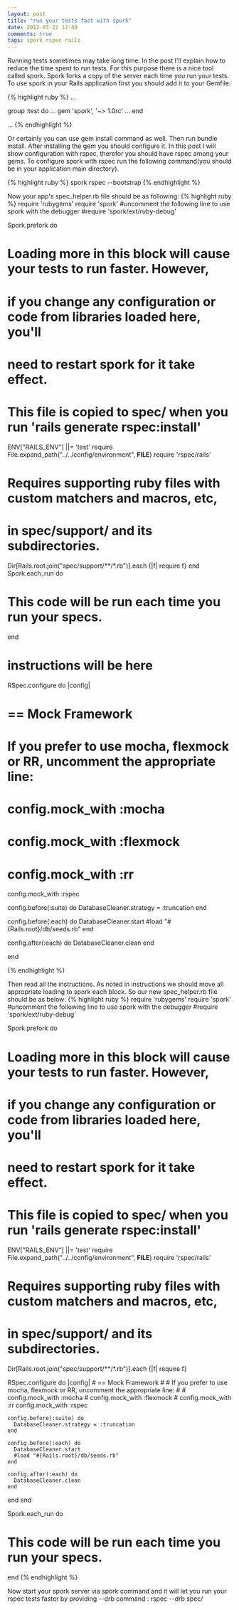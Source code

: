 ```yaml
---
layout: post
title: "run your tests fast with spork"
date: 2012-03-22 12:40
comments: true
tags: spork rspec rails
---
```

Running tests sometimes may take long time. In the post I'll explain how to reduce the time spent to run tests.
For this purpose there is a nice tool called spork. Spork forks a copy of the server each time you run your tests.
To use spork in your Rails application first you should add it to your Gemfile: 

{% highlight ruby %}
...

group :test do
  ...
  gem 'spork', '~> 1.0rc'
  ...
end

...
{% endhighlight %}

Or certainly you can use gem install command as well.
Then run bundle install. After installing the gem you should configure it. In this post I will show configuration with rspec,
therefor you should have rspec among your gems. To configure spork with rspec run the following command(you should be in your application main directory).

{% highlight ruby %}
spork rspec --bootstrap
{% endhighlight %}

Now your app's spec_helper.rb file should be as following:
{% highlight ruby %}
require 'rubygems'
require 'spork'
#uncomment the following line to use spork with the debugger
#require 'spork/ext/ruby-debug'

Spork.prefork do
  # Loading more in this block will cause your tests to run faster. However,
  # if you change any configuration or code from libraries loaded here, you'll
  # need to restart spork for it take effect.


  # This file is copied to spec/ when you run 'rails generate rspec:install'
  ENV["RAILS_ENV"] ||= 'test'
  require File.expand_path("../../config/environment", __FILE__)
  require 'rspec/rails'

  # Requires supporting ruby files with custom matchers and macros, etc,
  # in spec/support/ and its subdirectories.
  Dir[Rails.root.join("spec/support/**/*.rb")].each {|f| require f}
end
Spork.each_run do
  # This code will be run each time you run your specs.

end

# instructions will be here

RSpec.configure do |config|
# == Mock Framework
#
# If you prefer to use mocha, flexmock or RR, uncomment the appropriate line:
#
# config.mock_with :mocha
# config.mock_with :flexmock
# config.mock_with :rr
config.mock_with :rspec

config.before(:suite) do
DatabaseCleaner.strategy = :truncation
end

config.before(:each) do
DatabaseCleaner.start
#load "#{Rails.root}/db/seeds.rb"
end

config.after(:each) do
DatabaseCleaner.clean
end

end

{% endhighlight %}

Then read all the instructions. As noted in instructions we should move all appropriate loading to spork each block. So our new spec_helper.rb file
should be as below:
{% highlight ruby %}
require 'rubygems'
require 'spork'
#uncomment the following line to use spork with the debugger
#require 'spork/ext/ruby-debug'

Spork.prefork do
  # Loading more in this block will cause your tests to run faster. However,
  # if you change any configuration or code from libraries loaded here, you'll
  # need to restart spork for it take effect.


  # This file is copied to spec/ when you run 'rails generate rspec:install'
  ENV["RAILS_ENV"] ||= 'test'
  require File.expand_path("../../config/environment", __FILE__)
  require 'rspec/rails'

  # Requires supporting ruby files with custom matchers and macros, etc,
  # in spec/support/ and its subdirectories.
  Dir[Rails.root.join("spec/support/**/*.rb")].each {|f| require f}

  RSpec.configure do |config|
    # == Mock Framework
    #
    # If you prefer to use mocha, flexmock or RR, uncomment the appropriate line:
    #
    # config.mock_with :mocha
    # config.mock_with :flexmock
    # config.mock_with :rr
    config.mock_with :rspec

    config.before(:suite) do
      DatabaseCleaner.strategy = :truncation
    end

    config.before(:each) do
      DatabaseCleaner.start
      #load "#{Rails.root}/db/seeds.rb"
    end

    config.after(:each) do
      DatabaseCleaner.clean
    end

  end
end

Spork.each_run do
  # This code will be run each time you run your specs.

end
{% endhighlight %}

Now start your spork server via spork command and it will let you run your rspec tests faster by providing --drb command : rspec --drb spec/
